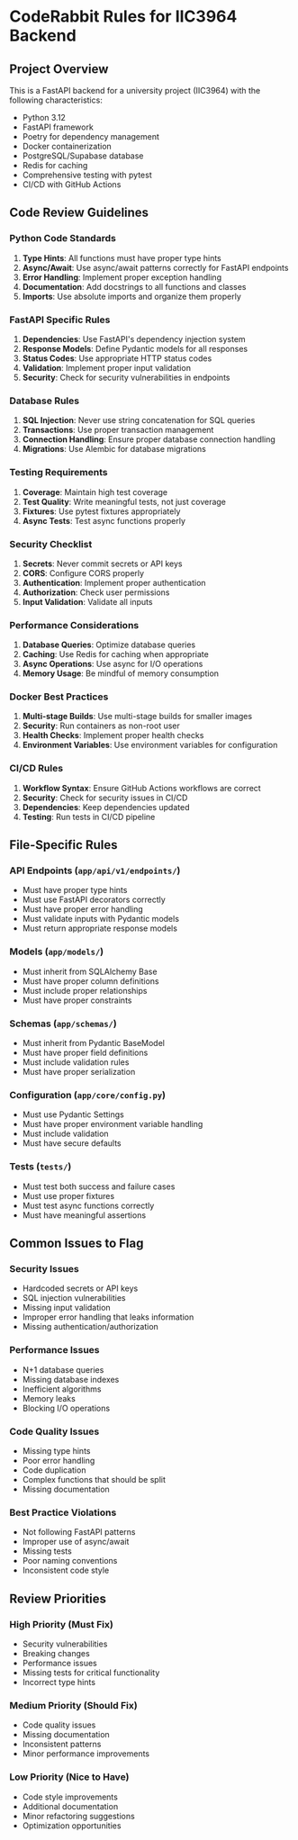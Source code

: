 # CodeRabbit Rules for IIC3964 Backend

## Project Overview
This is a FastAPI backend for a university project (IIC3964) with the following characteristics:
- Python 3.12
- FastAPI framework
- Poetry for dependency management
- Docker containerization
- PostgreSQL/Supabase database
- Redis for caching
- Comprehensive testing with pytest
- CI/CD with GitHub Actions

## Code Review Guidelines

### Python Code Standards
1. **Type Hints**: All functions must have proper type hints
2. **Async/Await**: Use async/await patterns correctly for FastAPI endpoints
3. **Error Handling**: Implement proper exception handling
4. **Documentation**: Add docstrings to all functions and classes
5. **Imports**: Use absolute imports and organize them properly

### FastAPI Specific Rules
1. **Dependencies**: Use FastAPI's dependency injection system
2. **Response Models**: Define Pydantic models for all responses
3. **Status Codes**: Use appropriate HTTP status codes
4. **Validation**: Implement proper input validation
5. **Security**: Check for security vulnerabilities in endpoints

### Database Rules
1. **SQL Injection**: Never use string concatenation for SQL queries
2. **Transactions**: Use proper transaction management
3. **Connection Handling**: Ensure proper database connection handling
4. **Migrations**: Use Alembic for database migrations

### Testing Requirements
1. **Coverage**: Maintain high test coverage
2. **Test Quality**: Write meaningful tests, not just coverage
3. **Fixtures**: Use pytest fixtures appropriately
4. **Async Tests**: Test async functions properly

### Security Checklist
1. **Secrets**: Never commit secrets or API keys
2. **CORS**: Configure CORS properly
3. **Authentication**: Implement proper authentication
4. **Authorization**: Check user permissions
5. **Input Validation**: Validate all inputs

### Performance Considerations
1. **Database Queries**: Optimize database queries
2. **Caching**: Use Redis for caching when appropriate
3. **Async Operations**: Use async for I/O operations
4. **Memory Usage**: Be mindful of memory consumption

### Docker Best Practices
1. **Multi-stage Builds**: Use multi-stage builds for smaller images
2. **Security**: Run containers as non-root user
3. **Health Checks**: Implement proper health checks
4. **Environment Variables**: Use environment variables for configuration

### CI/CD Rules
1. **Workflow Syntax**: Ensure GitHub Actions workflows are correct
2. **Security**: Check for security issues in CI/CD
3. **Dependencies**: Keep dependencies updated
4. **Testing**: Run tests in CI/CD pipeline

## File-Specific Rules

### API Endpoints (`app/api/v1/endpoints/`)
- Must have proper type hints
- Must use FastAPI decorators correctly
- Must have proper error handling
- Must validate inputs with Pydantic models
- Must return appropriate response models

### Models (`app/models/`)
- Must inherit from SQLAlchemy Base
- Must have proper column definitions
- Must include proper relationships
- Must have proper constraints

### Schemas (`app/schemas/`)
- Must inherit from Pydantic BaseModel
- Must have proper field definitions
- Must include validation rules
- Must have proper serialization

### Configuration (`app/core/config.py`)
- Must use Pydantic Settings
- Must have proper environment variable handling
- Must include validation
- Must have secure defaults

### Tests (`tests/`)
- Must test both success and failure cases
- Must use proper fixtures
- Must test async functions correctly
- Must have meaningful assertions

## Common Issues to Flag

### Security Issues
- Hardcoded secrets or API keys
- SQL injection vulnerabilities
- Missing input validation
- Improper error handling that leaks information
- Missing authentication/authorization

### Performance Issues
- N+1 database queries
- Missing database indexes
- Inefficient algorithms
- Memory leaks
- Blocking I/O operations

### Code Quality Issues
- Missing type hints
- Poor error handling
- Code duplication
- Complex functions that should be split
- Missing documentation

### Best Practice Violations
- Not following FastAPI patterns
- Improper use of async/await
- Missing tests
- Poor naming conventions
- Inconsistent code style

## Review Priorities

### High Priority (Must Fix)
- Security vulnerabilities
- Breaking changes
- Performance issues
- Missing tests for critical functionality
- Incorrect type hints

### Medium Priority (Should Fix)
- Code quality issues
- Missing documentation
- Inconsistent patterns
- Minor performance improvements

### Low Priority (Nice to Have)
- Code style improvements
- Additional documentation
- Minor refactoring suggestions
- Optimization opportunities
